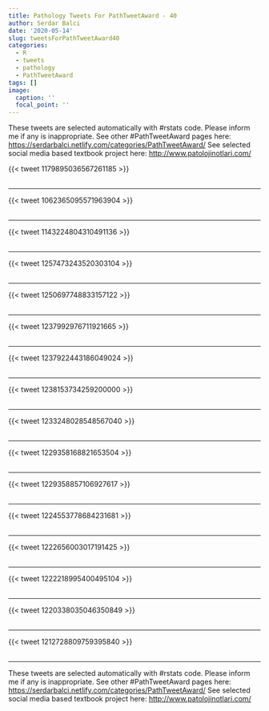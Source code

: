 ```yaml
---
title: Pathology Tweets For PathTweetAward - 40
author: Serdar Balci
date: '2020-05-14'
slug: tweetsForPathTweetAward40
categories:
  - R
  - tweets
  - pathology
  - PathTweetAward
tags: []
image:
  caption: ''
  focal_point: ''
---
```



These tweets are selected automatically with #rstats code. Please inform me if any is inappropriate.
See other #PathTweetAward pages here: https://serdarbalci.netlify.com/categories/PathTweetAward/ 
See selected social media based textbook project here: http://www.patolojinotlari.com/

{{< tweet 1179895036567261185 >}}
<br>
<br>
<hr>
{{< tweet 1062365095571963904 >}}
<br>
<br>
<hr>
{{< tweet 1143224804310491136 >}}
<br>
<br>
<hr>
{{< tweet 1257473243520303104 >}}
<br>
<br>
<hr>
{{< tweet 1250697748833157122 >}}
<br>
<br>
<hr>
{{< tweet 1237992976711921665 >}}
<br>
<br>
<hr>
{{< tweet 1237922443186049024 >}}
<br>
<br>
<hr>
{{< tweet 1238153734259200000 >}}
<br>
<br>
<hr>
{{< tweet 1233248028548567040 >}}
<br>
<br>
<hr>
{{< tweet 1229358168821653504 >}}
<br>
<br>
<hr>
{{< tweet 1229358857106927617 >}}
<br>
<br>
<hr>
{{< tweet 1224553778684231681 >}}
<br>
<br>
<hr>
{{< tweet 1222656003017191425 >}}
<br>
<br>
<hr>
{{< tweet 1222218995400495104 >}}
<br>
<br>
<hr>
{{< tweet 1220338035046350849 >}}
<br>
<br>
<hr>
{{< tweet 1212728809759395840 >}}
<br>
<br>
<hr>


These tweets are selected automatically with #rstats code. Please inform me if any is inappropriate.
See other #PathTweetAward pages here: https://serdarbalci.netlify.com/categories/PathTweetAward/ 
See selected social media based textbook project here: http://www.patolojinotlari.com/
